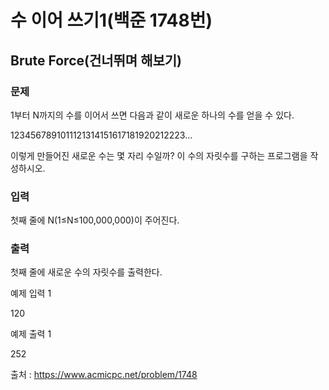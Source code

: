 # 수 이어 쓰기1(백준 1748번)

## Brute Force(건너뛰며 해보기)

### 문제

1부터 N까지의 수를 이어서 쓰면 다음과 같이 새로운 하나의 수를 얻을 수 있다.

1234567891011121314151617181920212223...

이렇게 만들어진 새로운 수는 몇 자리 수일까? 이 수의 자릿수를 구하는 프로그램을 작성하시오. 


### 입력

첫째 줄에 N(1≤N≤100,000,000)이 주어진다.


### 출력

첫째 줄에 새로운 수의 자릿수를 출력한다.


예제 입력 1

120


예제 출력 1 

252



출처 : https://www.acmicpc.net/problem/1748